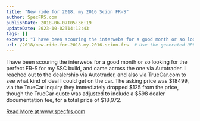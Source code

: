 ```yaml
---
title: "New ride for 2018, my 2016 Scion FR-S"
author: SpecFRS.com
publishDate: 2018-06-07T05:36:19
updateDate: 2023-10-02T14:12:43
tags: []
excerpt: "I have been scouring the interwebs for a good month or so looking for the perfect FR-S for my SSC build, and came across the one via Autotrader. I reached out to the dealership via Autotrader, and also via TrueCar.com to see what kind of deal I could get on the car. The asking price was $18499, via the TrueCar inquiry they immediately dropped $125 from the price, though the TrueCar quote was adjusted to include a $598 dealer documentation fee, for a total price of $18,972. "
url: /2018/new-ride-for-2018-my-2016-scion-frs  # Use the generated URL with year
---
```

<p>I have been scouring the interwebs for a good month or so looking for the perfect FR-S for my SSC build, and came across the one via Autotrader. I reached out to the dealership via Autotrader, and also via TrueCar.com to see what kind of deal I could get on the car. The asking price was $18499, via the TrueCar inquiry they immediately dropped $125 from the price, though the TrueCar quote was adjusted to include a $598 dealer documentation fee, for a total price of $18,972.</p>  <a href="https://www.specfrs.com/new-ride-for-2018-my-2016-scion-frs">Read More at www.specfrs.com</a>
